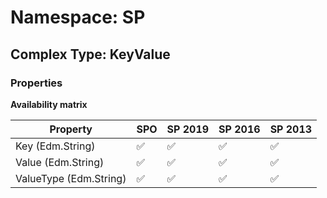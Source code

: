 # Namespace: SP

## Complex Type: KeyValue

### Properties

**Availability matrix**

Property | SPO | SP 2019 | SP 2016 | SP 2013
----------|-----|---------|---------|--------
Key (Edm.String) | ✅ | ✅ | ✅ | ✅
Value (Edm.String) | ✅ | ✅ | ✅ | ✅
ValueType (Edm.String) | ✅ | ✅ | ✅ | ✅

